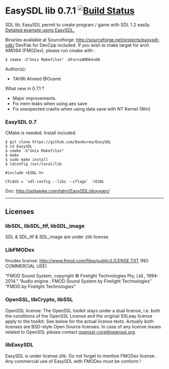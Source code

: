 EasySDL lib 0.7.1 [![Build Status](https://travis-ci.org/Ousret/EasySDL.svg)](https://travis-ci.org/Ousret/EasySDL)
===========================

SDL lib, EasySDL permit to create program / game with SDL 1.2 easily.
[Detailed example using EasySDL.](https://github.com/Ousret/EasySDL-Sample)

Binaries available at Sourceforge: http://sourceforge.net/projects/easysdl-sdk/
DevPak for DevCpp included.
If you wish to make target for arch AMD64 (FMODex), please run cmake with :

```
$ cmake -G"Unix Makefiles" -DForceAMD64=ON
```

Author(s):
- TAHRI Ahmed @Ousret

What new in 0.7.1 ?
- Major improvements.
- Fix mem leaks when using aes save
- Fix unexpected crashs when using data save with NT Kernel (Win)

### EasySDL 0.7

CMake is needed.
Install included.

```
$ git clone https://github.com/DanAurea/EasySDL
$ cd EasySDL
$ cmake -G"Unix Makefiles"
$ make
$ sudo make install
$ ldconfig /usr/local/lib
```

```objc
#include <ESDL.h>
```

```
CFLAGS = `sdl-config --libs --cflags` -lESDL
```

Doc: http://spitajoke.com/tahri/EasySDL/doxygen/

--------------------------------
Licenses
--------------------------------
### libSDL, libSDL_ttf, libSDL_image

SDL & SDL_ttf & SDL_image are under zlib license.

### LibFMODex

fmodex license: http://www.fmod.com/files/public/LICENSE.TXT (NO COMMERCIAL USE)

“FMOD Sound System, copyright © Firelight Technologies Pty, Ltd., 1994-2014.”
“Audio engine : FMOD Sound System by Firelight Technologies”
“FMOD by Firelight Technologies”

### OpenSSL, libCrypto, libSSL

OpenSSL license:
The OpenSSL toolkit stays under a dual license, i.e. both the conditions of
the OpenSSL License and the original SSLeay license apply to the toolkit.
See below for the actual license texts. Actually both licenses are BSD-style
Open Source licenses. In case of any license issues related to OpenSSL
please contact openssl-core@openssl.org.

### libEasySDL

EasySDL is under license zlib.
Do not forget to mention FMODex license.
Any commercial use of EasySDL with FMODex must be conform !
